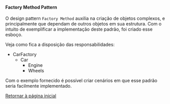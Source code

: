 #### Factory Method Pattern

O design pattern `Factory Method` auxilia na criação de objetos complexos, 
e principalmente que dependam de outros objetos em sua estrutura. Com o 
intuito de exemplificar a implementação deste padrão, foi criado esse esboço.

Veja como fica a disposição das responsabilidades:

* CarFactory
    * Car
        * Engine
        * Wheels

Com o exemplo fornecido é possível criar cenários em que esse padrão seria facilmente implementado.

[Retornar à página inicial](../../../README.md)
